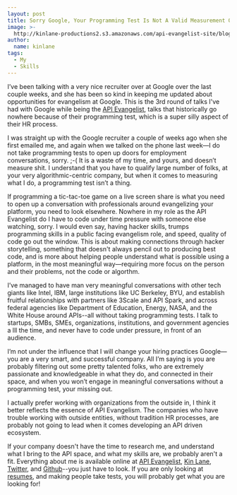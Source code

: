 ```yaml
---
layout: post
title: Sorry Google, Your Programming Test Is Not A Valid Measurement Of My Skills
image: >-
  http://kinlane-productions2.s3.amazonaws.com/api-evangelist-site/blog/tic-tac-toe.png
author:
  name: kinlane
tags:
  - My
  - Skills
---
```

I’ve been talking with a very nice recruiter over at Google over the last couple weeks, and she has been so kind in keeping me updated about opportunities for evangelism at Google. This is the 3rd round of talks I've had with Google while being the [API Evangelist](http://apievangelist.com), talks that historically go nowhere because of their programming test, which is a super silly aspect of their HR process.

I was straight up with the Google recruiter a couple of weeks ago when she first emailed me, and again when we talked on the phone last week—I do not take programming tests to open up doors for employment conversations, sorry. ;-( It is a waste of my time, and yours, and doesn’t measure shit. I understand that you have to qualify large number of folks, at your very algorithmic-centric company, but when it comes to measuring what I do, a programming test isn’t a thing.

If programming a tic-tac-toe game on a live screen share is what you need to open up a conversation with professionals around evangelizing your platform, you need to look elsewhere. Nowhere in my role as the API Evangelist do I have to code under time pressure with someone else watching, sorry. I would even say, having hacker skills, trumps programming skills in a public facing evangelism role, and speed, quality of code go out the window. This is about making connections through hacker storytelling, something that doesn't always pencil out to producing best code, and is more about helping people understand what is possible using a platform, in the most meaningful way—requiring more focus on the person and their problems, not the code or algorthm.

I’ve managed to have man very meaningful conversations with other tech giants like Intel, IBM, large institutions like UC Berkeley, BYU, and establish fruitful relationships with partners like 3Scale and API Spark, and across federal agencies like Department of Education, Energy, NASA, and the White House around APIs--all without taking programming tests. I talk to startups, SMBs, SMEs, organizations, institutions, and government agencies a lll the time, and never have to code under pressure, in front of an audience.

I’m not under the influence that I will change your hiring practices Google—you are a very smart, and successful company. All I’m saying is you are probably filtering out some pretty talented folks, who are extremely passionate and knowledgeable in what they do, and connected in their space, and when you won’t engage in meaningful conversations without a programming test, your missing out.

I actually prefer working with organizations from the outside in, I think it better reflects the essence of API Evangelism. The companies who have trouble working with outside entities, without tradition HR processes, are probably not going to lead when it comes developing an API driven ecosystem.

If your company doesn't have the time to research me, and understand what I bring to the API space, and what my skills are, we probably aren't a fit. Everything about me is available online at [API Evangelist](http://apievangelist.com), [Kin Lane](http://kinlane.com), [Twitter](https://twitter.com/kinlane), and [Github](https://github.com/kinlane)\--you just have to look. If you are only looking at [resumes](https://s3.amazonaws.com/kinlane-productions2/kin-lane-resume/Resume-Kin-Lane-API-Evangelist-Summary.pdf), and making people take tests, you will probably get what you are looking for!